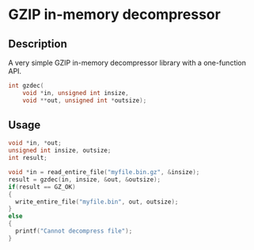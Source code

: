 # GZIP in-memory decompressor

## Description
A very simple GZIP in-memory decompressor library with a one-function API.

```c
int gzdec(
    void *in, unsigned int insize,
    void **out, unsigned int *outsize);
```

## Usage
```c
void *in, *out;
unsigned int insize, outsize;
int result;

void *in = read_entire_file("myfile.bin.gz", &insize);
result = gzdec(in, insize, &out, &outsize);
if(result == GZ_OK)
{
  write_entire_file("myfile.bin", out, outsize);
}
else
{
  printf("Cannot decompress file");
}
```
